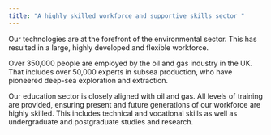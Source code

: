 ```yaml
---
title: "A highly skilled workforce and supportive skills sector "
---
```


Our technologies are at the forefront of the environmental sector. This has resulted in a large, highly developed and flexible workforce. 


Over 350,000 people are employed by the oil and gas industry in the UK. That includes over 50,000 experts in subsea production, who have pioneered deep-sea exploration and extraction. 


Our education sector is closely aligned with oil and gas. All levels of training are provided, ensuring present and future generations of our workforce are highly skilled. This includes technical and vocational skills  as well as undergraduate and postgraduate studies and research.   

